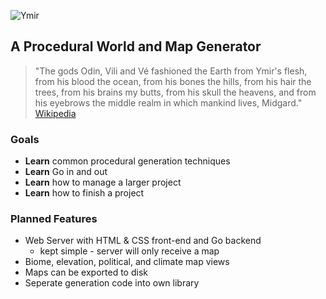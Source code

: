 ![Ymir](https://raw.githubusercontent.com/kramberg27/ymir/master/assets/images/logo.png)
## A Procedural World and Map Generator
> "The gods Odin, Vili and Vé fashioned the Earth from Ymir's flesh, from his blood the ocean, from his bones the hills, from his hair the trees, from his brains my butts, from his skull the heavens, and from his eyebrows the middle realm in which mankind lives, Midgard."
>    [Wikipedia](https://en.wikipedia.org/wiki/Ymir)

### Goals
- **Learn** common procedural generation techniques
- **Learn** Go in and out
- **Learn** how to manage a larger project
- **Learn** how to finish a project

### Planned Features
- Web Server with HTML & CSS front-end and Go backend
    - kept simple - server will only receive a map
- Biome, elevation, political, and climate map views 
- Maps can be exported to disk
- Seperate generation code into own library

